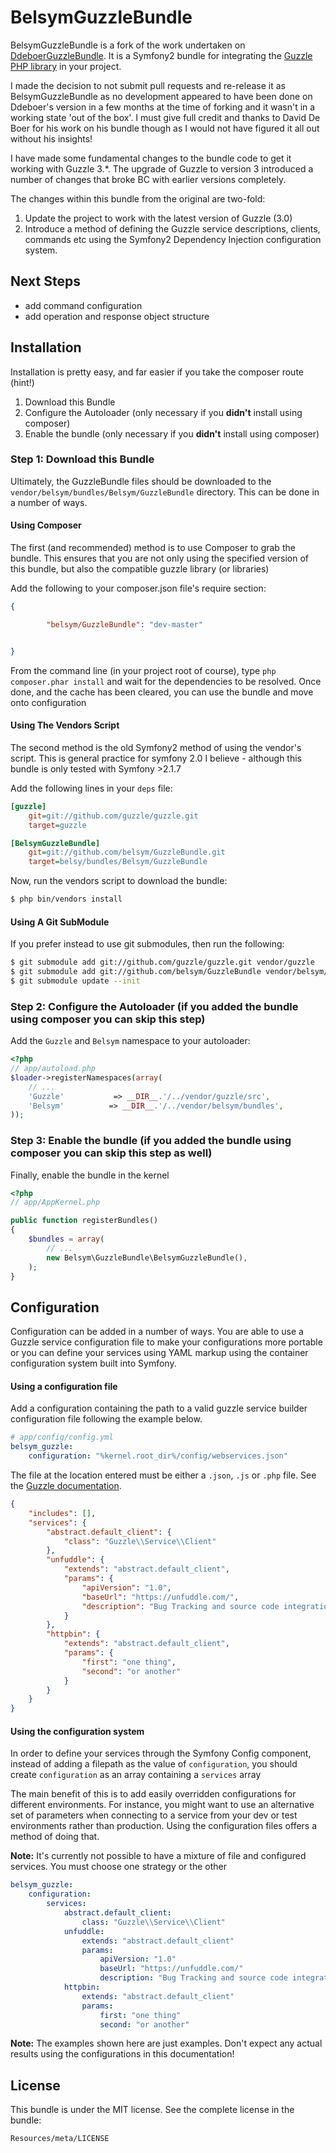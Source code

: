 BelsymGuzzleBundle
===================

BelsymGuzzleBundle is a fork of the work undertaken on [DdeboerGuzzleBundle](https://github.com/ddeboer/GuzzleBundle). It is a Symfony2 bundle for integrating the [Guzzle PHP library](http://github.com/guzzle/guzzle) in your project.

I made the decision to not submit pull requests and re-release it as BelsymGuzzleBundle as no development appeared to have been done on Ddeboer's version in a few months at the time of forking and it wasn't in a working state 'out of the box'. I must give full credit and thanks to David De Boer for his work on his bundle though as I would not have figured it all out without his insights!

I have made some fundamental changes to the bundle code to get it working with Guzzle 3.*. The upgrade of Guzzle to version 3 introduced a number of changes that broke BC with earlier versions completely.

The changes within this bundle from the original are two-fold:

1. Update the project to work with the latest version of Guzzle (3.0)
2. Introduce a method of defining the Guzzle service descriptions, clients, commands etc using the Symfony2 Dependency Injection configuration system.

Next Steps
----------

- add command configuration
- add operation and response object structure

Installation
------------

Installation is pretty easy, and far easier if you take the composer route (hint!)

1. Download this Bundle
2. Configure the Autoloader (only necessary if you **didn't** install using composer)
3. Enable the bundle (only necessary if you **didn't** install using composer)

### Step 1: Download this Bundle

Ultimately, the GuzzleBundle files should be downloaded to the `vendor/belsym/bundles/Belsym/GuzzleBundle` directory. This can be done in a number of ways.

#### Using Composer

The first (and recommended) method is to use Composer to grab the bundle. This ensures that you are not only using the specified version of this bundle, but also the compatible guzzle library (or libraries)

Add the following to your composer.json file's require section:

``` json
{

        "belsym/GuzzleBundle": "dev-master"


}
```

From the command line (in your project root of course), type `php composer.phar install` and wait for the dependencies to be resolved. Once done, and the cache has been cleared, you can use the bundle and move onto configuration

#### Using The Vendors Script

The second method is the old Symfony2 method of using the vendor's script. This is general practice for symfony 2.0 I believe - although this bundle is only tested with Symfony >2.1.7

Add the following lines in your `deps` file:

``` ini
[guzzle]
    git=git://github.com/guzzle/guzzle.git
    target=guzzle

[BelsymGuzzleBundle]
    git=git://github.com/belsym/GuzzleBundle.git
    target=belsy/bundles/Belsym/GuzzleBundle
```

Now, run the vendors script to download the bundle:

``` bash
$ php bin/vendors install
```

#### Using A Git SubModule

If you prefer instead to use git submodules, then run the following:

``` bash
$ git submodule add git://github.com/guzzle/guzzle.git vendor/guzzle
$ git submodule add git://github.com/belsym/GuzzleBundle vendor/belsym/bundles/Belsym/GuzzleBundle
$ git submodule update --init
```

### Step 2: Configure the Autoloader (if you added the bundle using composer you can skip this step)

Add the `Guzzle` and `Belsym` namespace to your autoloader:

``` php
<?php
// app/autoload.php
$loader->registerNamespaces(array(
    // ...
    'Guzzle'           => __DIR__.'/../vendor/guzzle/src',
    'Belsym'          => __DIR__.'/../vendor/belsym/bundles',
));
```

### Step 3: Enable the bundle (if you added the bundle using composer you can skip this step as well)

Finally, enable the bundle in the kernel

``` php
<?php
// app/AppKernel.php

public function registerBundles()
{
    $bundles = array(
        // ...
        new Belsym\GuzzleBundle\BelsymGuzzleBundle(),
    );
}
```

Configuration
-------------

Configuration can be added in a number of ways. You are able to use a Guzzle service configuration file to make your configurations more portable or you can define your services using YAML markup using the container configuration system built into Symfony.

#### Using a configuration file

Add a configuration containing the path to a valid guzzle service builder configuration file following the example below.

``` yaml
# app/config/config.yml
belsym_guzzle:
    configuration: "%kernel.root_dir%/config/webservices.json"
```

The file at the location entered must be either a `.json`, `.js` or `.php` file. See the [Guzzle documentation](http://guzzlephp.org/tour/using_services.html#instantiating-web-service-clients-using-a-servicebuilder).

``` json
{
    "includes": [],
    "services": {
        "abstract.default_client": {
            "class": "Guzzle\\Service\\Client"
        },
        "unfuddle": {
            "extends": "abstract.default_client",
            "params": {
                "apiVersion": "1.0",
                "baseUrl": "https://unfuddle.com/",
                "description": "Bug Tracking and source code integration for the masses",
            }
        },
        "httpbin": {
            "extends": "abstract.default_client",
            "params": {
                "first": "one thing",
                "second": "or another"
            }
        }
    }
}
```

#### Using the configuration system

In order to define your services through the Symfony Config component, instead of adding a filepath as the value of `configuration`, you should create `configuration` as an array containing a `services` array

The main benefit of this is to add easily overridden configurations for different environments. For instance, you might want to use an alternative set of parameters when connecting to a service from your dev or test environments rather than production. Using the configuration files offers a method of doing that.

**Note:** It's currently not possible to have a mixture of file and configured services. You must choose one strategy or the other

```yaml
belsym_guzzle:
    configuration:
        services:
            abstract.default_client:
                class: "Guzzle\\Service\\Client"
            unfuddle:
                extends: "abstract.default_client"
                params:
                    apiVersion: "1.0"
                    baseUrl: "https://unfuddle.com/"
                    description: "Bug Tracking and source code integration for the masses"
            httpbin:
                extends: "abstract.default_client"
                params:
                    first: "one thing"
                    second: "or another"
```

**Note:** The examples shown here are just examples. Don't expect any actual results using the configurations in this documentation!


## License

This bundle is under the MIT license. See the complete license in the bundle:

    Resources/meta/LICENSE
